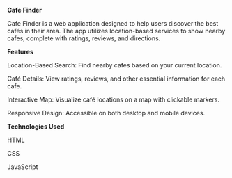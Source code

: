 **Cafe Finder**

Cafe Finder is a web application designed to help users discover the best cafés in their area. The app utilizes location-based services to show nearby cafes, complete with ratings, reviews, and directions.

**Features**

Location-Based Search: Find nearby cafes based on your current location.

Café Details: View ratings, reviews, and other essential information for each cafe.

Interactive Map: Visualize café locations on a map with clickable markers.

Responsive Design: Accessible on both desktop and mobile devices.

**Technologies Used**

HTML

CSS

JavaScript
